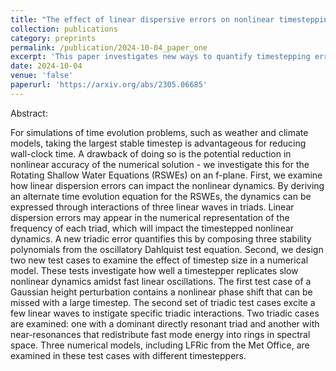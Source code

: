 ```yaml
---
title: "The effect of linear dispersive errors on nonlinear timestepping accuracy in the f-plane rotating shallow water equations"
collection: publications
category: preprints
permalink: /publication/2024-10-04_paper_one
excerpt: 'This paper investigates new ways to quantify timestepping error in the f-plane rotating shallow water equations. The first part constructs a new triadic error that measures error within the nonlinear interactions of linear waves. The second part develops two new test cases to highlight slowly developing nonlinear interactions. These are tested with three numerical models, including LFRic from the UK Met Office.'
date: 2024-10-04
venue: 'false'
paperurl: 'https://arxiv.org/abs/2305.06685'
---
```


Abstract:

For simulations of time evolution problems, such as weather and climate models, taking the largest stable timestep is advantageous for reducing wall-clock time. A drawback of doing so is the potential reduction in nonlinear accuracy of the numerical solution - we investigate this for the Rotating Shallow Water Equations (RSWEs) on an f-plane. First, we examine how linear dispersion errors can impact the nonlinear dynamics. By deriving an alternate time evolution equation for the RSWEs, the dynamics can be expressed through interactions of three linear waves in triads. Linear dispersion errors may appear in the numerical representation of the frequency of each triad, which will impact the timestepped nonlinear dynamics. A new triadic error quantifies this by composing three stability polynomials from the oscillatory Dahlquist test equation. Second, we design two new test cases to examine the effect of timestep size in a numerical model. These tests investigate how well a timestepper replicates slow nonlinear dynamics amidst fast linear oscillations. The first test case of a Gaussian height perturbation contains a nonlinear phase shift that can be missed with a large timestep. The second set of triadic test cases excite a few linear waves to instigate specific triadic interactions. Two triadic cases are examined: one with a dominant directly resonant triad and another with near-resonances that redistribute fast mode energy into rings in spectral space. Three numerical models, including LFRic from the Met Office, are examined in these test cases with different timesteppers.
